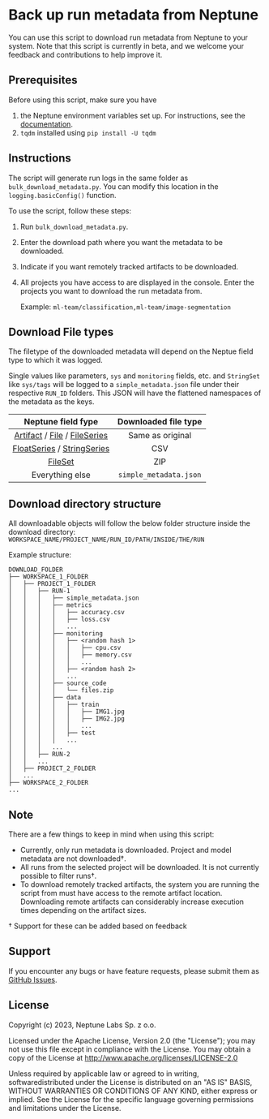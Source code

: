 # Back up run metadata from Neptune

You can use this script to download run metadata from Neptune to your system. Note that this script is currently in beta, and we welcome your feedback and contributions to help improve it.

## Prerequisites

Before using this script, make sure you have
1. the Neptune environment variables set up. For instructions, see the [documentation](https://docs.neptune.ai/setup/setting_credentials/).
2. `tqdm` installed using `pip install -U tqdm`

## Instructions

The script will generate run logs in the same folder as `bulk_download_metadata.py`. You can modify this location in the `logging.basicConfig()` function.

To use the script, follow these steps:

1. Run `bulk_download_metadata.py`.
1. Enter the download path where you want the metadata to be downloaded.
1. Indicate if you want remotely tracked artifacts to be downloaded.
1. All projects you have access to are displayed in the console. Enter the projects you want to download the run metadata from.

    Example: `ml-team/classification,ml-team/image-segmentation`

## Download File types
The filetype of the downloaded metadata will depend on the Neptue field type to which it was logged.

Single values like parameters, `sys` and `monitoring` fields, etc. and `StringSet` like `sys/tags` will be logged to a `simple_metadata.json` file under their respective `RUN_ID` folders. This JSON will have the flattened namespaces of the metadata as the keys.

| Neptune field fype | Downloaded file type
|:---:|:---:
|[Artifact](https://docs.neptune.ai/api/field_types/#artifact) / [File](https://docs.neptune.ai/api/field_types/#file) / [FileSeries](https://docs.neptune.ai/api/field_types/#fileseries)| Same as original
| [FloatSeries](https://docs.neptune.ai/api/field_types/#floatseries) / [StringSeries](https://docs.neptune.ai/api/field_types/#stringseries) | CSV
| [FileSet](https://docs.neptune.ai/api/field_types/#fileset) | ZIP
| Everything else | `simple_metadata.json` |

## Download directory structure

All downloadable objects will follow the below folder structure inside the download directory:  
`WORKSPACE_NAME/PROJECT_NAME/RUN_ID/PATH/INSIDE/THE/RUN`


Example structure:
```
DOWNLOAD_FOLDER
├── WORKSPACE_1_FOLDER
│   ├── PROJECT_1_FOLDER
│   │   ├── RUN-1
│   │   │   ├── simple_metadata.json
│   │   │   ├── metrics
│   │   │   │   ├── accuracy.csv
│   │   │   │   ├── loss.csv
│   │   │   │   ...
│   │   │   ├── monitoring
│   │   │   │   ├── <random hash 1>
│   │   │   │   │   ├── cpu.csv
│   │   │   │   │   ├── memory.csv
│   │   │   │   │   ...
│   │   │   │   ├── <random hash 2>
│   │   │   │   ...
│   │   │   ├── source_code
│   │   │   │   └── files.zip
│   │   │   ├── data
│   │   │   │   ├── train
│   │   │   │   │   ├── IMG1.jpg
│   │   │   │   │   ├── IMG2.jpg
│   │   │   │   │   ...
│   │   │   │   ├── test
│   │   │   │   ...
│   │   │   ...
│   │   ├── RUN-2
│   │   ...
│   ├── PROJECT_2_FOLDER
│   ...
├── WORKSPACE_2_FOLDER
...
```

## Note

There are a few things to keep in mind when using this script:

- Currently, only run metadata is downloaded. Project and model metadata are not downloaded†.
- All runs from the selected project will be downloaded. It is not currently possible to filter runs†.
- To download remotely tracked artifacts, the system you are running the script from must have access to the remote artifact location. Downloading remote artifacts can considerably increase execution times depending on the artifact sizes.

† Support for these can be added based on feedback

## Support

If you encounter any bugs or have feature requests, please submit them as [GitHub Issues](https://github.com/neptune-ai/examples/issues).

## License

Copyright (c) 2023, Neptune Labs Sp. z o.o.

Licensed under the Apache License, Version 2.0 (the "License"); you may not use this file except in compliance with the License. You may obtain a copy of the License at http://www.apache.org/licenses/LICENSE-2.0

Unless required by applicable law or agreed to in writing, softwaredistributed under the License is distributed on an "AS IS" BASIS, WITHOUT WARRANTIES OR CONDITIONS OF ANY KIND, either express or implied.
See the License for the specific language governing permissions and limitations under the License.
